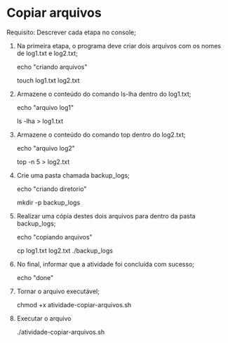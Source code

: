 # Copiar arquivos

Requisito: Descrever cada etapa no console;

1. Na primeira etapa, o programa deve criar dois arquivos com os nomes de log1.txt e log2.txt;

	echo "criando arquivos"

	touch log1.txt log2.txt

2. Armazene o conteúdo do comando ls-lha dentro do log1.txt;

	echo "arquivo log1"

	ls -lha > log1.txt

3. Armazene o conteúdo do comando top dentro do log2.txt;

	echo "arquivo log2"

	top -n 5 > log2.txt

4. Crie uma pasta chamada backup_logs;

	echo "criando diretorio"

	mkdir -p backup_logs

5. Realizar uma cópia destes dois arquivos para dentro da pasta backup_logs;

	echo "copiando arquivos"

	cp log1.txt log2.txt ./backup_logs

6. No final, informar que a atividade foi concluída com sucesso;

	echo "done"

7. Tornar o arquivo executável;

	chmod +x atividade-copiar-arquivos.sh

8. Executar o arquivo

	./atividade-copiar-arquivos.sh